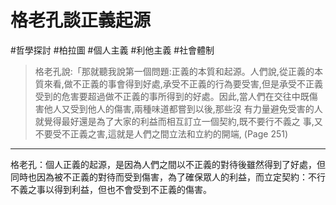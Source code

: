 # 格老孔談正義起源
#哲學探討 #柏拉圖 #個人主義 #利他主義 #社會體制 
> 格老孔說:「那就聽我說第一個問題:正義的本質和起源。人們說,從正義的本質來看,做不正義的事會得到好處,承受不正義的行為要受害,但是承受不正義受到的危害要超過做不正義的事所得到的好處。因此,當人們在交往中既傷害他人又受到他人的傷害,兩種味道都嘗到以後,那些沒 有力量避免受害的人就覺得最好還是為了大家的利益而相互訂立一個契約,既不要行不義之 事,又不要受不正義之害,這就是人們之間立法和立約的開端, (Page 251)

---

格老孔：個人正義的起源，是因為人們之間以不正義的對待後雖然得到了好處，但同時也因為被不正義的對待而受到傷害，為了確保眾人的利益，而立定契約：不行不義之事以得到利益，但也不會受到不正義的傷害。
